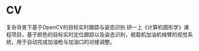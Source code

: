 # CV
复杂背景下基于OpenCV的目标实时跟踪与姿态识别
研一上《计算机图形学》课程项目，基于颜色的目标实时定位跟踪以及姿态识别，舰载机加油机械臂的视觉系统，用于自动完成加油枪与加油口的对接调整。
